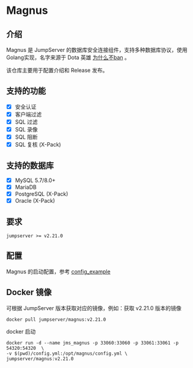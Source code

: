# Magnus

## 介绍
Magnus 是 JumpServer 的数据库安全连接组件，支持多种数据库协议，使用Golang实现，名字来源于 Dota 英雄 [为什么不ban](https://www.dota2.com/hero/magnus) 。

该仓库主要用于配置介绍和 Release 发布。

## 支持的功能

- [x] 安全认证
- [x] 客户端过滤
- [x] SQL 过滤
- [x] SQL 录像
- [x] SQL 阻断
- [x] SQL 复核 (X-Pack)

## 支持的数据库

- [x] MySQL 5.7/8.0+
- [x] MariaDB
- [x] PostgreSQL (X-Pack)
- [x] Oracle (X-Pack)

## 要求

```
jumpserver >= v2.21.0 
```


## 配置

Magnus 的启动配置，参考 [config_example](config_example.yml)

## Docker 镜像

可根据 JumpServer 版本获取对应的镜像，例如：获取 v2.21.0 版本的镜像
```shell
docker pull jumpserver/magnus:v2.21.0
```

docker 启动

```shell
docker run -d --name jms_magnus -p 33060:33060 -p 33061:33061 -p 54320:54320  \
-v $(pwd)/config.yml:/opt/magnus/config.yml \
jumpserver/magnus:v2.21.0
```
